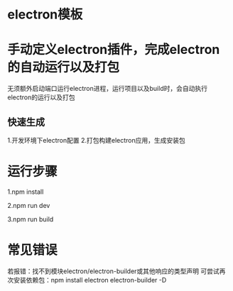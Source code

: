 # electron模板
# 手动定义electron插件，完成electron的自动运行以及打包
 无须额外启动端口运行electron进程，运行项目以及build时，会自动执行electron的运行以及打包
## 快速生成
1.开发环境下electron配置
2.打包构建electron应用，生成安装包

# 运行步骤
1.npm install

2.npm run dev 

3.npm run build

# 常见错误
若报错：找不到模块electron/electron-builder或其他响应的类型声明
可尝试再次安装依赖包：npm install electron electron-builder -D
